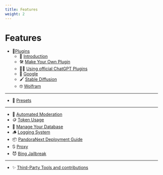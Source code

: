 ```yaml
---
title: Features
weight: 2
---
```


# Features

* 🔌[Plugins](./plugins/index.md)
    * 🔌 [Introduction](./plugins/introduction.md)
    * 🛠️ [Make Your Own Plugin](./plugins/make_your_own.md)
    * 🧑‍💼 [Using official ChatGPT Plugins](./plugins/chatgpt_plugins_openapi.md)
    * 🔎 [Google](./plugins/google_search.md)
    * 🖌️ [Stable Diffusion](./plugins/stable_diffusion.md)
    * 🤓 [Wolfram](./plugins/wolfram.md)
---
* 🔖 [Presets](./presets.md)
---
* 🔨 [Automated Moderation](./mod_system.md)
* 🪙 [Token Usage](./token_usage.md)
* 🍃 [Manage Your Database](./manage_your_database.md)
* 🪵 [Logging System](./logging_system.md)
* 📦 [PandoraNext Deployment Guide](./pandoranext.md)
* 🔃 [Proxy](./proxy.md)
* 😈 [Bing Jailbreak](./bing_jailbreak.md)
---
* ✨ [Third-Party Tools and contributions](./third_party.md)